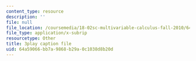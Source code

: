 ```yaml
---
content_type: resource
description: ''
file: null
file_location: /coursemedia/18-02sc-multivariable-calculus-fall-2010/64a59066bb7a9868b29a0c1038d8b20d_QCGJVKaCDuI.srt
file_type: application/x-subrip
resourcetype: Other
title: 3play caption file
uid: 64a59066-bb7a-9868-b29a-0c1038d8b20d
---
```

